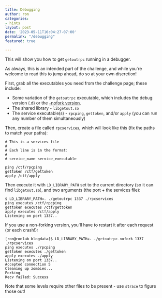 ```yaml
---
title: Debugging
author: ron
categories:
- hints
layout: post
date: '2023-05-11T16:04:27-07:00'
permalink: "/debugging"
featured: true

---
```


This will show you how to get `getoutrpc` running in a debugger.

As always, this is an intended part of the challenge, and while you're welcome
to read this to jump ahead, do so at your own discretion!
<!--more-->

First, grab all the executables you need from the challenge page; these include:

* Some variation of the `getoutrpc` executable, which includes the debug version (.d) or the [-nofork version](/forking).
* The shared library - `libgetout.so`
* The service executable(s) - `rpcping`, `gettoken`, and/or `apply` (you can run any number of them simultaneously)

Then, create a file called `rpcservices`, which will look like this (fix the
paths to match your paths):

```
# This is a services file
#
# Each line is in the format:
#
# service_name service_executable

ping /ctf/rpcping
gettoken /ctf/gettoken
apply /ctf/apply
```

Then execute it with `LD_LIBRARY_PATH` set to the current directory (so it can
find `libgetout.so`), and two arguments (the port + the services file):

```
$ LD_LIBRARY_PATH=. ./getoutrpc 1337 ./rpcservices 
ping executes /ctf/rpcping
gettoken executes /ctf/gettoken
apply executes /ctf/apply
Listening on port 1337..
```

If you use a non-forking version, you'll have to restart it after each request
(or each crash!):

```
[ron@ronlab blogdata]$ LD_LIBRARY_PATH=. ./getoutrpc-nofork 1337 ./rpcservices 
ping executes ./rpcping
gettoken executes ./gettoken
apply executes ./apply
Listening on port 1337..
Accepted connection 5
Cleaning up zombies...
Forking
Recv failed: Success
```

Note that some levels require other files to be present - use `strace` to figure
those out!
